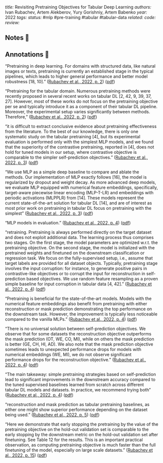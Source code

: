 *title:* Revisiting Pretraining Objectives for Tabular Deep Learning
*authors:* Ivan Rubachev, Artem Alekberov, Yury Gorishniy, Artem Babenko
*year:* 2022
*tags:* 
*status:* #mlp #pre-training #tabular #tabular-data
*related:*
*code:*
*review:*

## Notes 📍

## Annotations 📖

“Pretraining in deep learning. For domains with structured data, like natural images or texts, pretraining is currently an established stage in the typical pipelines, which leads to higher general performance and better model robustness [18, 10].” ([Rubachev et al., 2022, p. 2](zotero://select/library/items/BR4F57P5)) ([pdf](zotero://open-pdf/library/items/AUF4PL5H?page=2&annotation=LARIGNA9))

“Pretraining for the tabular domain. Numerous pretraining methods were recently proposed in several recent works on tabular DL [2, 42, 9, 39, 37, 27]. However, most of these works do not focus on the pretraining objective per se and typically introduce it as a component of their tabular DL pipeline. Moreover, the experimental setup varies significantly between methods. Therefore,” ([Rubachev et al., 2022, p. 2](zotero://select/library/items/BR4F57P5)) ([pdf](zotero://open-pdf/library/items/AUF4PL5H?page=2&annotation=ZVQA27B7))

“it is difficult to extract conclusive evidence about pretraining effectiveness from the literature. To the best of our knowledge, there is only one systematic study on the tabular pretraining [4], but its experimental evaluation is performed only with the simplest MLP models, and we found that the superiority of the contrastive pretraining, reported in [4], does not hold for tuned models in our setup, where contrastive objective is comparable to the simpler self-prediction objectives.” ([Rubachev et al., 2022, p. 3](zotero://select/library/items/BR4F57P5)) ([pdf](zotero://open-pdf/library/items/AUF4PL5H?page=3&annotation=LEYWPPJY))

“We use MLP as a simple deep baseline to compare and ablate the methods. Our implementation of MLP exactly follows [16], the model is regularized by dropout and weight decay. As more advanced deep models, we evaluate MLP equipped with numerical feature embeddings, specifically, target-aware piecewise linear encoding (MLP-T-LR) and embeddings with periodic activations (MLPPLR) from [14]. These models represent the current state-of-the-art solution for tabular DL [14], and are of interest as most prior work on pretraining in tabular DL focus on pretraining with the simplest” ([Rubachev et al., 2022, p. 3](zotero://select/library/items/BR4F57P5)) ([pdf](zotero://open-pdf/library/items/AUF4PL5H?page=3&annotation=SRNGIC7T))

“MLP models in evaluation.” ([Rubachev et al., 2022, p. 4](zotero://select/library/items/BR4F57P5)) ([pdf](zotero://open-pdf/library/items/AUF4PL5H?page=4&annotation=DWZBMVGD))

“retraining. Pretraining is always performed directly on the target dataset and does not exploit additional data. The learning process thus comprises two stages. On the first stage, the model parameters are optimized w.r.t. the pretraining objective. On the second stage, the model is initialized with the pretrained weights and finetuned on the downstream classification or regression task. We focus on the fully-supervised setup, i.e., assume that target labels are provided for all dataset objects. Typically, pretraining stage involves the input corruption: for instance, to generate positive pairs in contrastive-like objectives or to corrupt the input for reconstruction in self-prediction based objectives. We use random feature resampling as a proven simple baseline for input corruption in tabular data [4, 42].” ([Rubachev et al., 2022, p. 4](zotero://select/library/items/BR4F57P5)) ([pdf](zotero://open-pdf/library/items/AUF4PL5H?page=4&annotation=FWB2KK4R))

“Pretraining is beneficial for the state-of-the-art models. Models with the numerical feature embeddings also benefit from pretraining with either reconstruction or mask prediction demonstrating the top performance on the downstream task. However, the improvement is typically less noticeable compared to the vanilla MLPs.” ([Rubachev et al., 2022, p. 4](zotero://select/library/items/BR4F57P5)) ([pdf](zotero://open-pdf/library/items/AUF4PL5H?page=4&annotation=D3VWZHY5))

“There is no universal solution between self-prediction objectives. We observe that for some datasets the reconstruction objective outperforms the mask prediction (OT, WE, CO, MI), while on others the mask prediction is better (GE, CH, HI, AD). We also note that the mask prediction objective sometimes leads to unexpected performance drops for models with numerical embeddings (WE, MI), we do not observe significant performance drops for the reconstruction objective.” ([Rubachev et al., 2022, p. 4](zotero://select/library/items/BR4F57P5)) ([pdf](zotero://open-pdf/library/items/AUF4PL5H?page=4&annotation=6C5KD9P8))

“The main takeaway: simple pretraining strategies based on self-prediction lead to significant improvements in the downstream accuracy compared to the tuned supervised baselines learned from scratch across different tabular DL models and datasets. In practice, we recommend trying both” ([Rubachev et al., 2022, p. 4](zotero://select/library/items/BR4F57P5)) ([pdf](zotero://open-pdf/library/items/AUF4PL5H?page=4&annotation=JZ3SNEN7))

“reconstruction and mask prediction as tabular pretraining baselines, as either one might show superior performance depending on the dataset being used.” ([Rubachev et al., 2022, p. 5](zotero://select/library/items/BR4F57P5)) ([pdf](zotero://open-pdf/library/items/AUF4PL5H?page=5&annotation=ZGACJLMC))

“Here we demonstrate that early stopping the pretraining by the value of the pretraining objective on the hold-out validation set is comparable to the early stopping by the downstream metric on the hold-out validation set after finetuning. See Table 12 for the results. This is an important practical observation, as computing pretraining objective is much faster than the full finetuning of the model, especially on large scale datasets.” ([Rubachev et al., 2022, p. 15](zotero://select/library/items/BR4F57P5)) ([pdf](zotero://open-pdf/library/items/AUF4PL5H?page=15&annotation=BY4QFNWP))